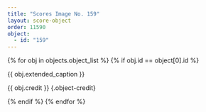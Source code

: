 ```yaml
---
title: "Scores Image No. 159"
layout: score-object
order: 11590
object:
  - id: "159"
---
```


{% for obj in objects.object_list %}
{% if obj.id == object[0].id %}

{{ obj.extended_caption }}

{{ obj.credit }} {.object-credit}

{% endif %}
{% endfor %}
